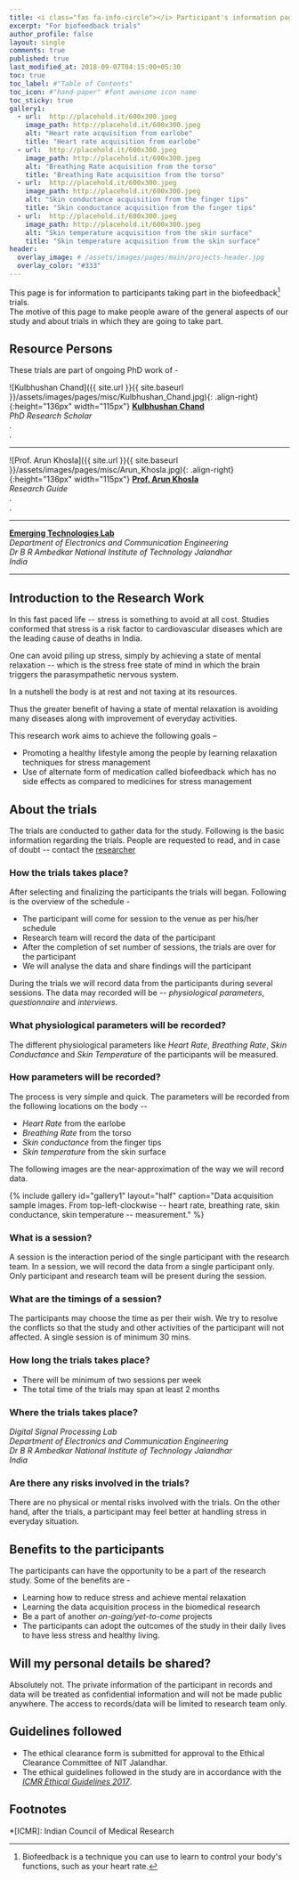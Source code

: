 ```yaml
---
title: <i class="fas fa-info-circle"></i> Participant's information page
excerpt: "For biofeedback trials"
author_profile: false
layout: single
comments: true
published: true
last_modified_at: 2018-09-07T04:15:00+05:30
toc: true
toc_label: #"Table of Contents"
toc_icon: #"hand-paper" #font awesome icon name
toc_sticky: true
gallery1:
  - url:  http://placehold.it/600x300.jpeg
    image_path: http://placehold.it/600x300.jpeg
    alt: "Heart rate acquisition from earlobe"
    title: "Heart rate acquisition from earlobe"  
  - url:  http://placehold.it/600x300.jpeg
    image_path: http://placehold.it/600x300.jpeg
    alt: "Breathing Rate acquisition from the torso"
    title: "Breathing Rate acquisition from the torso"  
  - url:  http://placehold.it/600x300.jpeg
    image_path: http://placehold.it/600x300.jpeg
    alt: "Skin conductance acquisition from the finger tips"
    title: "Skin conductance acquisition from the finger tips"  
  - url:  http://placehold.it/600x300.jpeg
    image_path: http://placehold.it/600x300.jpeg
    alt: "Skin temperature acquisition from the skin surface"
    title: "Skin temperature acquisition from the skin surface"  
header:
  overlay_image: # /assets/images/pages/main/projects-header.jpg
  overlay_color: "#333"
---
```


This page is for information to participants taking part in the biofeedback[^1] trials.   
The motive of this page to make people aware of the general aspects of our study and about trials in which they are going to take part.  

## <i class="fas fa-user-circle"></i> Resource Persons

These trials are part of ongoing PhD work of -

![Kulbhushan Chand]({{ site.url }}{{ site.baseurl }}/assets/images/pages/misc/Kulbhushan_Chand.jpg){: .align-right}{:height="136px" width="115px"}
[**Kulbhushan Chand**](/about)  
*PhD Research Scholar*  
.  
.  

---
![Prof. Arun Khosla]({{ site.url }}{{ site.baseurl }}/assets/images/pages/misc/Arun_Khosla.jpg){: .align-right}{:height="136px" width="115px"}
[**Prof. Arun Khosla**](http://www.nitj.ac.in/index.php/nitj_cinfo/Faculty/38)  
*Research Guide*  
.  
.  

---
[**Emerging Technologies Lab**](http://www.nitj.ac.in/ece/)  
*Department of Electronics and Communication Engineering*  
*Dr B R Ambedkar National Institute of Technology Jalandhar*  
*India*

---

## <i class="fab fa-readme"></i> Introduction to the Research Work

In this fast paced life -- stress is something to avoid at all cost. Studies conformed that stress is a risk factor to cardiovascular diseases which are the leading cause of deaths in India. 

One can avoid piling up stress, simply by achieving a state of mental relaxation -- which is the stress free state of mind in which the brain triggers the parasympathetic nervous system.  

In a nutshell the body is at rest and not taxing at its resources. 

Thus the greater benefit of having a state of mental relaxation is avoiding many diseases along with improvement of everyday activities.  

This research work aims to achieve the following goals –  

- Promoting a healthy lifestyle among the people by learning relaxation techniques for stress management 
- Use of alternate form of medication called biofeedback which has no side effects as compared to medicines for stress management  

## About the trials

The trials are conducted to gather data for the study. Following is the basic information regarding the trials. People are requested to read, and in case of doubt -- contact the [researcher](https://kulbhushan-chand.github.io/about)  

### <i class="fas fa-question-circle"></i> How the trials takes place?

After selecting and finalizing the participants the trials will began. Following is the overview of the schedule -
- The participant will come for session to the venue as per his/her schedule
- Research team will record the data of the participant 
- After the completion of set number of sessions, the trials are over for the participant
- We will analyse the data and share findings will the participant 

During the trials we will record data from the participants during several sessions. The data may recorded will be -- *physiological parameters*, *questionnaire* and *interviews*.

### <i class="fas fa-fingerprint"></i> What physiological parameters will be recorded?

The different physiological parameters like *Heart Rate*, *Breathing Rate*, *Skin Conductance* and *Skin Temperature* of the participants will be measured. 

### <i class="fas fa-stopwatch"></i> How parameters will be recorded?

The process is very simple and quick. The parameters will be recorded from the following locations on the body --  
- *Heart Rate* from the earlobe
- *Breathing Rate* from the torso
- *Skin conductance* from the finger tips
- *Skin temperature* from the skin surface

The following images are the near-approximation of the way we will record data.

{% include gallery id="gallery1" layout="half" caption="Data acquisition sample images. From top-left-clockwise -- heart rate, breathing rate, skin conductance, skin temperature -- measurement." %}

### <i class="fas fa-question-circle"></i> What is a session?

A session is the interaction period of the single participant with the research team. In a session, we will record the data from a single participant only. Only participant and research team will be present during the session. 

### <i class="fas fa-clock"></i> What are the timings of a session?

The participants may choose the time as per their wish. We try to resolve the conflicts so that the study and other activities of the participant will not affected. A single session is of minimum 30 mins.

### <i class="fas fa-calendar-alt"></i> How long the trials takes place?
- There will be minimum of two sessions per week
- The total time of the trials may span at least 2 months

### <i class="fas fa-map-marker-alt"></i> Where the trials takes place?

*Digital Signal Processing Lab*  
*Department of Electronics and Communication Engineering*  
*Dr B R Ambedkar National Institute of Technology Jalandhar*  
*India*

### <i class="fas fa-exclamation-triangle"></i> Are there any risks involved in the trials?

There are no physical or mental risks involved with the trials. On the other hand, after the trials, a participant may feel better at handling stress in everyday situation.

## Benefits to the participants

The participants can have the opportunity to be a part of the research study. Some of the benefits are -
- Learning how to reduce stress and achieve mental relaxation
- Learning the data acquisition process in the biomedical research
- Be a part of another *on-going/yet-to-come* projects  
- The participants can adopt the outcomes of the study in their daily lives to have less stress and healthy living. 

## Will my personal details be shared?

Absolutely not. The private information of the participant in records and data will be treated as confidential information and will not be made public anywhere. The access to records/data will be limited to research team only.

## Guidelines followed

- The ethical clearance form is submitted for approval to the Ethical Clearance Committee of NIT Jalandhar. 
- The ethical guidelines followed in the study are in accordance with the [*ICMR Ethical Guidelines 2017*](https://icmr.nic.in/guidelines).

## Footnotes

[^1]: Biofeedback is a technique you can use to learn to control your body's functions, such as your heart rate.

*[ICMR]: Indian Council of Medical Research
